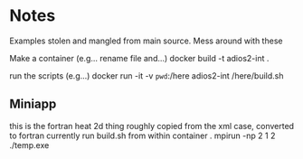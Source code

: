 # Notes

Examples stolen and mangled from main source. Mess around with these

Make a container (e.g... rename file and...)
docker build -t adios2-int .

run the scripts (e.g...)
docker run -it -v `pwd`:/here adios2-int /here/build.sh

## Miniapp
this is the fortran heat 2d thing
roughly copied from the xml case, converted to fortran
currently run build.sh from within container . mpirun -np 2 1 2 ./temp.exe